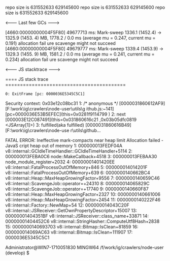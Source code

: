 repo size is 631552633 629145600
repo size is 631552633 629145600
repo size is 631552633 629145600

<--- Last few GCs --->

[4660:00000000004F5F80] 49677713 ms: Mark-sweep 1336.1 (1452.4) -> 1325.9 (1453.
4) MB, 1778.2 / 0.0 ms  (average mu = 0.247, current mu = 0.191) allocation fail
ure scavenge might not succeed
[4660:00000000004F5F80] 49679777 ms: Mark-sweep 1339.4 (1453.9) -> 1329.3 (1455.
9) MB, 1581.2 / 0.0 ms  (average mu = 0.241, current mu = 0.234) allocation fail
ure scavenge might not succeed


<--- JS stacktrace --->

==== JS stack trace =========================================

    0: ExitFrame [pc: 0000036E5345C5C1]
Security context: 0x03e12c08bc31 <JSObject>
    1: /* anonymous */ [0000031860612AF9] [F:\work\ig\crawlers\node-user\utils\g
ithub.js:~141] [pc=0000036E53B5EFEC](this=0x0281f9114799 <Object map = 000001D68
A6D00C9>)
    2: next [000003E12C087491](this=0x031860616c21 <JSGenerator>,0x03b05dfc0819
<JSArray[1]>)
    3: fulfilled(aka fulfilled) [0000031860616B49] [F:\work\ig\crawlers\node-use
r\utils\github...

FATAL ERROR: Ineffective mark-compacts near heap limit Allocation failed - JavaS
cript heap out of memory
 1: 000000013FEDF04A v8::internal::GCIdleTimeHandler::GCIdleTimeHandler+5114
 2: 000000013FEBA0C6 node::MakeCallback+4518
 3: 000000013FEBAA30 node_module_register+2032
 4: 00000001401420EE v8::internal::FatalProcessOutOfMemory+846
 5: 000000014014201F v8::internal::FatalProcessOutOfMemory+639
 6: 0000000140662BC4 v8::internal::Heap::MaxHeapGrowingFactor+9556
 7: 0000000140659C46 v8::internal::ScavengeJob::operator=+24310
 8: 000000014065829C v8::internal::ScavengeJob::operator=+17740
 9: 0000000140660F87 v8::internal::Heap::MaxHeapGrowingFactor+2327
10: 0000000140661006 v8::internal::Heap::MaxHeapGrowingFactor+2454
11: 0000000140222F46 v8::internal::Factory::NewMap+54
12: 000000014043C20F v8::internal::JSReceiver::GetOwnPropertyDescriptor+15007
13: 00000001404351BF v8::internal::JSReceiver::class_name+33871
14: 00000001404452C6 v8::internal::StringHasher::ComputeUtf8Hash+2838
15: 0000000140693703 v8::internal::Bitmap::IsClean+81859
16: 000000014069AC63 v8::internal::Bitmap::IsClean+111907
17: 0000036E5345C5C1

Administrator@WIN7-1710051830 MINGW64 /f/work/ig/crawlers/node-user (develop)
$